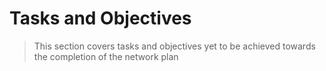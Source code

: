 # Tasks and Objectives
> This section covers tasks and objectives yet to be achieved towards the completion of the network plan